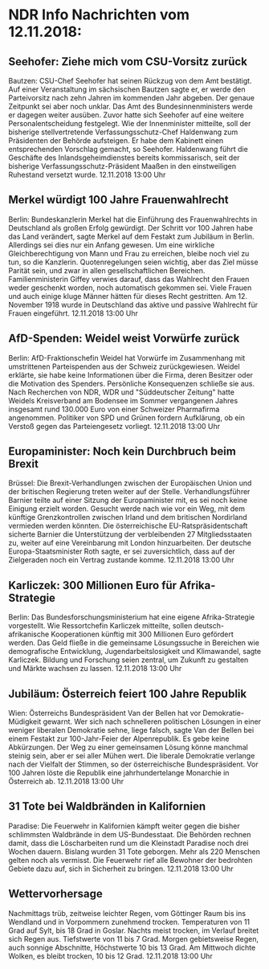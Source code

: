 # NDR Info Nachrichten vom 12.11.2018:


## Seehofer: Ziehe mich vom CSU-Vorsitz zurück
Bautzen: CSU-Chef Seehofer hat seinen Rückzug von dem Amt bestätigt. Auf einer Veranstaltung im sächsischen Bautzen sagte er, er werde den Parteivorsitz nach zehn Jahren im kommenden Jahr abgeben. Der genaue Zeitpunkt sei aber noch unklar. Das Amt des Bundesinnenministers werde er dagegen weiter ausüben. Zuvor hatte sich Seehofer auf eine weitere Personalentscheidung festgelegt. Wie der Innenminister mitteilte, soll der bisherige stellvertretende Verfassungsschutz-Chef Haldenwang zum Präsidenten der Behörde aufsteigen. Er habe dem Kabinett einen entsprechenden Vorschlag gemacht, so Seehofer. Haldenwang führt die Geschäfte des Inlandsgeheimdienstes bereits kommissarisch, seit der bisherige Verfassungsschutz-Präsident Maaßen in den einstweiligen Ruhestand versetzt wurde. 12.11.2018 13:00 Uhr 

## Merkel würdigt 100 Jahre Frauenwahlrecht
Berlin: Bundeskanzlerin Merkel hat die Einführung des Frauenwahlrechts in Deutschland als großen Erfolg gewürdigt. Der Schritt vor 100 Jahren habe das Land verändert, sagte Merkel auf dem Festakt zum Jubiläum in Berlin. Allerdings sei dies nur ein Anfang gewesen. Um eine wirkliche Gleichberechtigung von Mann und Frau zu erreichen, bleibe noch viel zu tun, so die Kanzlerin. Quotenregelungen seien wichtig, aber das Ziel müsse Parität sein, und zwar in allen gesellschaftlichen Bereichen. Familienministerin Giffey verwies darauf, dass das Wahlrecht den Frauen weder geschenkt worden, noch automatisch gekommen sei. Viele Frauen und auch einige kluge Männer hätten für dieses Recht gestritten. Am 12. November 1918 wurde in Deutschland das aktive und passive Wahlrecht für Frauen eingeführt. 12.11.2018 13:00 Uhr 

## AfD-Spenden: Weidel weist Vorwürfe zurück
Berlin: AfD-Fraktionschefin Weidel hat Vorwürfe im Zusammenhang mit umstrittenen Parteispenden aus der Schweiz zurückgewiesen. Weidel erklärte, sie habe keine Informationen über die Firma, deren Besitzer oder die Motivation des Spenders. Persönliche Konsequenzen schließe sie aus. Nach Recherchen von NDR, WDR und "Süddeutscher Zeitung" hatte Weidels Kreisverband am Bodensee im Sommer vergangenen Jahres insgesamt rund 130.000 Euro von einer Schweizer Pharmafirma angenommen. Politiker von SPD und Grünen fordern Aufklärung, ob ein Verstoß gegen das Parteiengesetz vorliegt. 12.11.2018 13:00 Uhr 

## Europaminister: Noch kein Durchbruch beim Brexit
Brüssel: Die Brexit-Verhandlungen zwischen der Europäischen Union und der britischen Regierung treten weiter auf der Stelle. Verhandlungsführer Barnier teilte auf einer Sitzung der Europaminister mit, es sei noch keine Einigung erzielt worden. Gesucht werde nach wie vor ein Weg, mit dem künftige Grenzkontrollen zwischen Irland und dem britischen Nordirland vermieden werden könnten. Die österreichische EU-Ratspräsidentschaft sicherte Barnier die Unterstützung der verbleibenden 27 Mitgliedsstaaten zu, weiter auf eine Vereinbarung mit London hinzuarbeiten. Der deutsche Europa-Staatsminister Roth sagte, er sei zuversichtlich, dass auf der Zielgeraden noch ein Vertrag zustande komme. 12.11.2018 13:00 Uhr 

## Karliczek: 300 Millionen Euro für Afrika-Strategie
Berlin: Das Bundesforschungsministerium hat eine eigene Afrika-Strategie vorgestellt. Wie Ressortchefin Karliczek mitteilte, sollen deutsch-afrikanische Kooperationen künftig mit 300 Millionen Euro gefördert werden. Das Geld fließe in die gemeinsame Lösungssuche in Bereichen wie demografische Entwicklung, Jugendarbeitslosigkeit und Klimawandel, sagte Karliczek. Bildung und Forschung seien zentral, um Zukunft zu gestalten und Märkte wachsen zu lassen. 12.11.2018 13:00 Uhr 

## Jubiläum: Österreich feiert 100 Jahre Republik
Wien: Österreichs Bundespräsident Van der Bellen hat vor Demokratie-Müdigkeit gewarnt. Wer sich nach schnelleren politischen Lösungen in einer weniger liberalen Demokratie sehne, liege falsch, sagte Van der Bellen bei einem Festakt zur 100-Jahr-Feier der Alpenrepublik. Es gebe keine Abkürzungen. Der Weg zu einer gemeinsamen Lösung könne manchmal steinig sein, aber er sei aller Mühen wert. Die liberale Demokratie verlange nach der Vielfalt der Stimmen, so der österreichische Bundespräsident. Vor 100 Jahren löste die Republik eine jahrhundertelange Monarchie in Österreich ab. 12.11.2018 13:00 Uhr 

## 31 Tote bei Waldbränden in Kalifornien
Paradise:		Die Feuerwehr in Kalifornien kämpft weiter gegen die bisher schlimmsten Waldbrände in dem US-Bundesstaat. Die Behörden rechnen damit, dass die Löscharbeiten rund um die Kleinstadt Paradise noch drei Wochen dauern. Bislang wurden 31 Tote geborgen. Mehr als 220 Menschen gelten noch als vermisst. Die Feuerwehr rief alle Bewohner der bedrohten Gebiete dazu auf, sich in Sicherheit zu bringen. 12.11.2018 13:00 Uhr 

## Wettervorhersage
Nachmittags trüb, zeitweise leichter Regen, vom Göttinger Raum bis ins Wendland und in Vorpommern zunehmend trocken. Temperaturen von 11 Grad auf Sylt, bis 18 Grad in Goslar. Nachts meist trocken, im Verlauf breitet sich Regen aus. Tiefstwerte von 11 bis 7 Grad. Morgen gebietsweise Regen, auch sonnige Abschnitte, Höchstwerte 10 bis 13 Grad. Am Mittwoch dichte Wolken, es bleibt trocken, 10 bis 12 Grad. 12.11.2018 13:00 Uhr 

